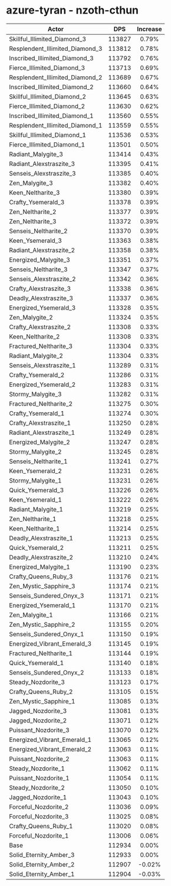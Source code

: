 # azure-tyran - nzoth-cthun
| Actor | DPS | Increase |
|---|:---:|:---:|
|Skillful_Illimited_Diamond_3|113827|0.79%|
|Resplendent_Illimited_Diamond_3|113812|0.78%|
|Inscribed_Illimited_Diamond_3|113792|0.76%|
|Fierce_Illimited_Diamond_3|113713|0.69%|
|Resplendent_Illimited_Diamond_2|113689|0.67%|
|Inscribed_Illimited_Diamond_2|113660|0.64%|
|Skillful_Illimited_Diamond_2|113645|0.63%|
|Fierce_Illimited_Diamond_2|113630|0.62%|
|Inscribed_Illimited_Diamond_1|113560|0.55%|
|Resplendent_Illimited_Diamond_1|113559|0.55%|
|Skillful_Illimited_Diamond_1|113536|0.53%|
|Fierce_Illimited_Diamond_1|113501|0.50%|
|Radiant_Malygite_3|113414|0.43%|
|Radiant_Alexstraszite_3|113395|0.41%|
|Senseis_Alexstraszite_3|113385|0.40%|
|Zen_Malygite_3|113382|0.40%|
|Keen_Neltharite_3|113380|0.39%|
|Crafty_Ysemerald_3|113378|0.39%|
|Zen_Neltharite_2|113377|0.39%|
|Zen_Neltharite_3|113372|0.39%|
|Senseis_Neltharite_2|113370|0.39%|
|Keen_Ysemerald_3|113363|0.38%|
|Radiant_Alexstraszite_2|113358|0.38%|
|Energized_Malygite_3|113351|0.37%|
|Senseis_Neltharite_3|113347|0.37%|
|Senseis_Alexstraszite_2|113342|0.36%|
|Crafty_Alexstraszite_3|113338|0.36%|
|Deadly_Alexstraszite_3|113337|0.36%|
|Energized_Ysemerald_3|113328|0.35%|
|Zen_Malygite_2|113324|0.35%|
|Crafty_Alexstraszite_2|113308|0.33%|
|Keen_Neltharite_2|113308|0.33%|
|Fractured_Neltharite_3|113304|0.33%|
|Radiant_Malygite_2|113304|0.33%|
|Senseis_Alexstraszite_1|113289|0.31%|
|Crafty_Ysemerald_2|113286|0.31%|
|Energized_Ysemerald_2|113283|0.31%|
|Stormy_Malygite_3|113282|0.31%|
|Fractured_Neltharite_2|113275|0.30%|
|Crafty_Ysemerald_1|113274|0.30%|
|Crafty_Alexstraszite_1|113250|0.28%|
|Radiant_Alexstraszite_1|113249|0.28%|
|Energized_Malygite_2|113247|0.28%|
|Stormy_Malygite_2|113245|0.28%|
|Senseis_Neltharite_1|113241|0.27%|
|Keen_Ysemerald_2|113231|0.26%|
|Stormy_Malygite_1|113231|0.26%|
|Quick_Ysemerald_3|113226|0.26%|
|Keen_Ysemerald_1|113222|0.26%|
|Radiant_Malygite_1|113219|0.25%|
|Zen_Neltharite_1|113218|0.25%|
|Keen_Neltharite_1|113214|0.25%|
|Deadly_Alexstraszite_1|113213|0.25%|
|Quick_Ysemerald_2|113211|0.25%|
|Deadly_Alexstraszite_2|113210|0.24%|
|Energized_Malygite_1|113190|0.23%|
|Crafty_Queens_Ruby_3|113176|0.21%|
|Zen_Mystic_Sapphire_3|113174|0.21%|
|Senseis_Sundered_Onyx_3|113171|0.21%|
|Energized_Ysemerald_1|113170|0.21%|
|Zen_Malygite_1|113166|0.21%|
|Zen_Mystic_Sapphire_2|113155|0.20%|
|Senseis_Sundered_Onyx_1|113150|0.19%|
|Energized_Vibrant_Emerald_3|113145|0.19%|
|Fractured_Neltharite_1|113144|0.19%|
|Quick_Ysemerald_1|113140|0.18%|
|Senseis_Sundered_Onyx_2|113133|0.18%|
|Steady_Nozdorite_3|113123|0.17%|
|Crafty_Queens_Ruby_2|113105|0.15%|
|Zen_Mystic_Sapphire_1|113085|0.13%|
|Jagged_Nozdorite_3|113081|0.13%|
|Jagged_Nozdorite_2|113071|0.12%|
|Puissant_Nozdorite_3|113070|0.12%|
|Energized_Vibrant_Emerald_1|113065|0.12%|
|Energized_Vibrant_Emerald_2|113063|0.11%|
|Puissant_Nozdorite_2|113063|0.11%|
|Steady_Nozdorite_1|113062|0.11%|
|Puissant_Nozdorite_1|113054|0.11%|
|Steady_Nozdorite_2|113050|0.10%|
|Jagged_Nozdorite_1|113043|0.10%|
|Forceful_Nozdorite_2|113036|0.09%|
|Forceful_Nozdorite_3|113025|0.08%|
|Crafty_Queens_Ruby_1|113020|0.08%|
|Forceful_Nozdorite_1|113006|0.06%|
|Base|112934|0.00%|
|Solid_Eternity_Amber_3|112933|0.00%|
|Solid_Eternity_Amber_2|112907|-0.02%|
|Solid_Eternity_Amber_1|112904|-0.03%|
